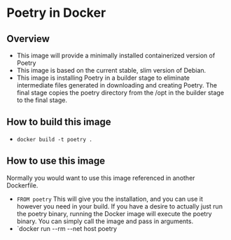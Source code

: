 # Poetry in Docker

## Overview
- This image will provide a minimally installed containerized version of Poetry
- This image is based on the current stable, slim version of Debian.
- This image is installing Poetry in a builder stage to eliminate intermediate files generated in downloading and creating Poetry. The final stage copies the poetry directory from the /opt in the builder stage to the final stage.

## How to build this image
- `docker build -t poetry .`

## How to use this image
Normally you would want to use this image referenced in another Dockerfile.
  - `FROM poetry` This will give you the installation, and you can use it however you need in your build.
If you have a desire to actually just run the poetry binary, running the Docker image will execute the poetry binary. You can simply call the image and pass in arguments.
- `docker run --rm --net host poetry <arguments for poetry>
